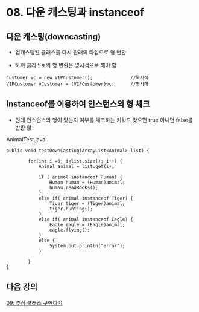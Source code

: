 # 08. 다운 캐스팅과 instanceof

## 다운 캐스팅(downcasting)

- 업캐스팅된 클래스를 다시 원래의 타입으로 형 변환

- 하위 클래스로의 형 변환은 명시적으로 해야 함

```
Customer vc = new VIPCustomer();              //묵시적
VIPCustomer vCustomer = (VIPCustomer)vc;      //명시적
```

## instanceof를 이용하여 인스턴스의 형 체크

- 원래 인스턴스의 형이 맞는지 여부를 체크하는 키워드 맞으면 true 아니면 false를 반환 함

AnimalTest.java

```
public void testDownCasting(ArrayList<Animal> list) {

		for(int i =0; i<list.size(); i++) {
			Animal animal = list.get(i);

			if ( animal instanceof Human) {
				Human human = (Human)animal;
				human.readBooks();
			}
			else if( animal instanceof Tiger) {
				Tiger tiger = (Tiger)animal;
				tiger.hunting();
			}
			else if( animal instanceof Eagle) {
				Eagle eagle = (Eagle)animal;
				eagle.flying();
			}
			else {
				System.out.println("error");
			}

		}
}
```

## 다음 강의

[09. 추상 클래스 구현하기](https://github.com/codemaker74/study/tree/master/backup/javacoursework/Chapter3/3-09/README.md)
